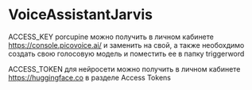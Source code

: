 # VoiceAssistantJarvis
ACCESS_KEY porcupine можно получить в личном кабинете https://console.picovoice.ai/ и заменить на свой, а также необохдимо создать свою голосовую модель и поместить ее в папку triggerword

ACCESS_TOKEN для нейросети можно получить в личном кабинете https://huggingface.co в разделе Access Tokens
